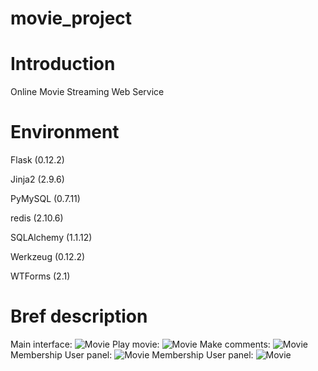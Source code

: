 # movie_project

# Introduction

Online Movie Streaming Web Service

# Environment

Flask (0.12.2)

Jinja2 (2.9.6)

PyMySQL (0.7.11)

redis (2.10.6)

SQLAlchemy (1.1.12)

Werkzeug (0.12.2)

WTForms (2.1)

# Bref description
Main interface:
![Movie](https://s3.amazonaws.com/poly-screenshots.angel.co/Project/82/631079/9dc14810e954fadfaf1f0805ae429476-original.png)
Play movie:
![Movie](https://s3.amazonaws.com/poly-screenshots.angel.co/Project/82/631079/373baa91254d93787ba3506c356a6c20-original.jpeg)
Make comments:
![Movie](https://s3.amazonaws.com/poly-screenshots.angel.co/Project/82/631079/5184fdfd02c678f556a1e32a37d17c06-original.png)
Membership User panel:
![Movie](https://s3.amazonaws.com/poly-screenshots.angel.co/Project/82/631079/ecf4252e651bd05f23e52513290bc778-original.jpeg)
Membership User panel:
![Movie](https://s3.amazonaws.com/poly-screenshots.angel.co/Project/82/631079/89459278085be681e85343b11e00286c-original.jpeg)
